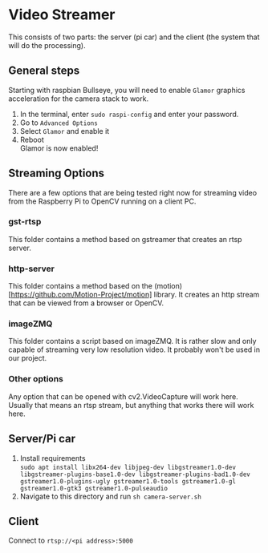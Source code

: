 # Video Streamer
This consists of two parts: the server (pi car) and the client (the system that will do the processing). 

## General steps
Starting with raspbian Bullseye, you will need to enable `Glamor` graphics acceleration for the camera stack to work. 
1. In the terminal, enter `sudo raspi-config` and enter your password.
2. Go to `Advanced Options`
3. Select `Glamor` and enable it
4. Reboot  
Glamor is now enabled!

## Streaming Options
There are a few options that are being tested right now for streaming video from the Raspberry Pi to OpenCV running on a client PC. 

### gst-rtsp
This folder contains a method based on gstreamer that creates an rtsp server. 

### http-server
This folder contains a method based on the (motion)[https://github.com/Motion-Project/motion] library. It creates an http stream that can be viewed from a browser or OpenCV.

### imageZMQ
This folder contains a script based on imageZMQ. It is rather slow and only capable of streaming very low resolution video. It probably won't be used in our project. 

### Other options
Any option that can be opened with cv2.VideoCapture will work here. Usually that means an rtsp stream, but anything that works there will work here. 

## Server/Pi car
1. Install requirements  
`sudo apt install libx264-dev libjpeg-dev libgstreamer1.0-dev libgstreamer-plugins-base1.0-dev libgstreamer-plugins-bad1.0-dev gstreamer1.0-plugins-ugly gstreamer1.0-tools gstreamer1.0-gl gstreamer1.0-gtk3 gstreamer1.0-pulseaudio`
2. Navigate to this directory and run `sh camera-server.sh`

## Client
Connect to `rtsp://<pi address>:5000`